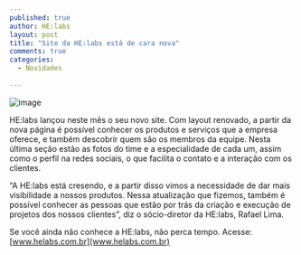 ```yaml
---
published: true
author: HE:labs
layout: post
title: "Site da HE:labs está de cara nova"
comments: true
categories:
  - Novidades
     
---
```

![image](/blog/images/posts/2012-09-28/sitenovo.jpg)

HE:labs lançou neste mês o seu novo site. Com layout renovado, a partir da nova página é possível conhecer os produtos e serviços que a empresa oferece,  e também descobrir quem são os membros da equipe. Nesta última seção estão as fotos do time e a especialidade de cada um, assim como o perfil na redes sociais, o que facilita o contato e a interação com os clientes.

“A HE:labs está cresendo, e a partir disso vimos a necessidade de dar mais visibilidade a nossos produtos. Nessa atualização que fizemos, também é possível conhecer as pessoas que estão por trás da criação e execução de projetos dos nossos clientes”, diz o sócio-diretor da HE:labs, Rafael Lima.

Se você ainda não conhece a HE:labs, não perca tempo. Acesse: [www.helabs.com.br](www.helabs.com.br)

